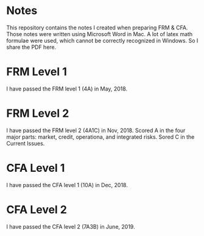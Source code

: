 Notes
=====
This repository contains the notes I created when preparing FRM & CFA. 
Those notes were written using Microsoft Word in Mac. 
A lot of latex math formulae were used, which cannot be correctly recognized in Windows. 
So I share the PDF here. 

FRM Level 1
===========
I have passed the FRM level 1 (4A) in May, 2018.

FRM Level 2
===========
I have passed the FRM level 2 (4A1C) in Nov, 2018. 
Scored A in the four major parts: market, credit, operationa, and integrated risks.
Sored C in the Current Issues.

CFA Level 1
===========
I have passed the CFA level 1 (10A) in Dec, 2018.

CFA Level 2
===========
I have passed the CFA level 2 (7A3B) in June, 2019.
